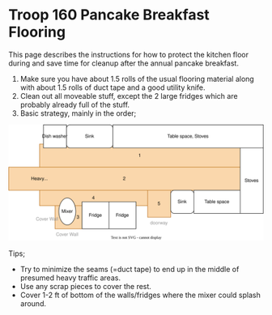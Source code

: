 # Troop 160 Pancake Breakfast Flooring

This page describes the instructions for how to protect the kitchen floor during and save time for cleanup after the annual pancake breakfast.

1. Make sure you have about 1.5 rolls of the usual flooring material along with about 1.5 rolls of duct tape and a good utility knife.
1. Clean out all moveable stuff, except the 2 large fridges which are probably already full of the stuff.
1. Basic strategy, mainly in the order;

![diagram](diagram.drawio.svg)

Tips;
- Try to minimize the seams (=duct tape) to end up in the middle of presumed heavy traffic areas.
- Use any scrap pieces to cover the rest.
- Cover 1-2 ft of bottom of the walls/fridges where the mixer could splash around.